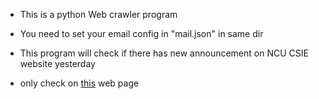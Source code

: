 * This is a python Web crawler program

* You need to set your email config in "mail.json" in same dir

* This program will check if there has new announcement on NCU CSIE website yesterday

* only check on [this](https://www.csie.ncu.edu.tw/announcement/category/%E6%8B%9B%E7%94%9F%E5%BF%AB%E8%A8%8A) web page

